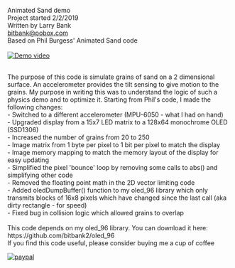 Animated Sand demo<br>
Project started 2/2/2019<br>
Written by Larry Bank<br>
bitbank@pobox.com<br>
Based on Phil Burgess' Animated Sand code<br>
<br>
[![Demo video](https://img.youtube.com/vi/ktr4Itf9JtU/0.jpg)](https://www.youtube.com/watch?v=ktr4Itf9JtU)

<br>
The purpose of this code is simulate grains of sand on a 2 dimensional
surface. An accelerometer provides the tilt sensing to give motion to the
grains. My purpose in writing this was to understand the logic of such
a physics demo and to optimize it. Starting from Phil's code, I made the
following changes:<br>
- Switched to a different accelerometer (MPU-6050 - what I had on hand)<br>
- Upgraded display from a 15x7 LED matrix to a 128x64 monochrome OLED (SSD1306)<br>
- Increased the number of grains from 20 to 250<br>
- Image matrix from 1 byte per pixel to 1 bit per pixel to match the display<br>
- Image memory mapping to match the memory layout of the display for easy updating<br>
- Simplified the pixel 'bounce' loop by removing some calls to abs() and simplifying other code<br>
- Removed the floating point math in the 2D vector limiting code<br>
- Added oledDumpBuffer() function to my oled_96 library which only transmits blocks of 16x8 pixels which have changed since the last call (aka dirty rectangle - for speed)<br>
- Fixed bug in collision logic which allowed grains to overlap<br>
<br>
This code depends on my oled_96 library. You can download it here:<br>
https://github.com/bitbank2/oled_96
<br>
If you find this code useful, please consider buying me a cup of coffee

[![paypal](https://www.paypalobjects.com/en_US/i/btn/btn_donateCC_LG.gif)](https://www.paypal.com/cgi-bin/webscr?cmd=_s-xclick&hosted_button_id=SR4F44J2UR8S4)

